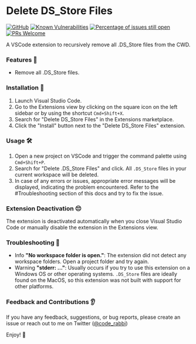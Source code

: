 # Delete DS_Store Files

[![GitHub](https://img.shields.io/github/license/emekaorji/remove-ds_store)](https://github.com/emekaorji/remove-ds_store/blob/master/LICENSE) [![Known Vulnerabilities](https://snyk.io/test/github/emekaorji/remove-ds_store/badge.svg?targetFile=package.json)](https://snyk.io/test/github/emekaorji/remove-ds_store?targetFile=package.json) [![Percentage of issues still open](https://isitmaintained.com/badge/open/emekaorji/remove-ds_store.svg)](http://isitmaintained.com/project/emekaorji/remove-ds_store') [![PRs Welcome](https://img.shields.io/badge/PRs-welcome-brightgreen.svg?style=flat)](http://makeapullrequest.com)

A VSCode extension to recursively remove all .DS_Store files from the CWD.

### Features 📙

- Remove all .DS_Store files.

### Installation 📝

1. Launch Visual Studio Code.
1. Go to the Extensions view by clicking on the square icon on the left sidebar or by using the shortcut `Cmd+Shift+X`.
1. Search for "Delete DS_Store Files" in the Extensions marketplace.
1. Click the "Install" button next to the "Delete DS_Store Files" extension.

### Usage 🛠️

1. Open a new project on VSCode and trigger the command palette using `Cmd+Shift+P`.
1. Search for "Delete .DS_Store Files" and click. All `.DS_Store` files in your current workspace will be deleted.
1. In case of any errors or issues, appropriate error messages will be displayed, indicating the problem encountered. Refer to the #Troubleshooting section of this docs and try to fix the issue.

### Extension Deactivation 😔

The extension is deactivated automatically when you close Visual Studio Code or manually disable the extension in the Extensions view.

### Troubleshooting 🐛

- Info **"No workspace folder is open."**: The extension did not detect any workspace folders. Open a project folder and try again.
- Warning **"stderr: ..."**: Usually occurs if you try to use this extension on a Windows OS or other operating systems. `.DS_Store` files are ideally found on the MacOS, so this extension was not built with support for other platforms.

### Feedback and Contributions 👂

If you have any feedback, suggestions, or bug reports, please create an issue or reach out to me on Twitter ([@code_rabbi](https://x.com/code_rabbi))

Enjoy! 💙
